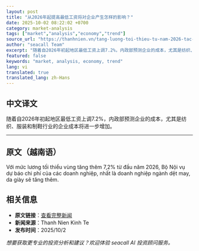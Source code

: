 ```yaml
---
layout: post
title: "从2026年起提高最低工资将对企业产生怎样的影响？"
date: 2025-10-02 08:22:02 +0700
category: market-analysis
tags: ["market","analysis","economy","trend"]
source_url: "https://thanhnien.vn/tang-luong-toi-thieu-tu-nam-2026-tac-dong-the-nao-den-doanh-nghiep-185251002121949877.htm"
author: "seacall Team"
excerpt: "随着自2026年初起地区最低工资上调7.2%，内政部预测企业的成本，尤其是纺织、服装和制鞋行业的企业成本将进一步增加。..."
featured: false
keywords: "market, analysis, economy, trend"
lang: vi
translated: true
translated_lang: zh-Hans
---
```


## 中文译文

随着自2026年初起地区最低工资上调7.2%，内政部预测企业的成本，尤其是纺织、服装和制鞋行业的企业成本将进一步增加。

---

## 原文（越南语）

Với mức lương tối thiểu v&ugrave;ng tăng th&ecirc;m 7,2% từ đầu năm 2026, Bộ Nội vụ dự b&aacute;o chi ph&iacute; của c&aacute;c doanh nghiệp, nhất l&agrave; doanh nghiệp ng&agrave;nh dệt may, da gi&agrave;y sẽ tăng th&ecirc;m.

## 相关信息

- **原文链接**：[查看完整新闻](https://thanhnien.vn/tang-luong-toi-thieu-tu-nam-2026-tac-dong-the-nao-den-doanh-nghiep-185251002121949877.htm)
- **新闻来源**：Thanh Nien Kinh Te
- **发布时间**：2025/10/2

*想要获取更专业的投资分析和建议？欢迎体验 seacall AI 投资顾问服务。*